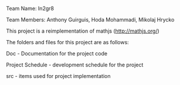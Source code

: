 Team Name: In2gr8

Team Members: Anthony Guirguis, Hoda Mohammadi, Mikolaj Hrycko

This project is a reimplementation of mathjs (http://mathjs.org/)

The folders and files for this project are as follows:

Doc - Documentation for the project code

Project Schedule - development schedule for the project

src - items used for project implementation